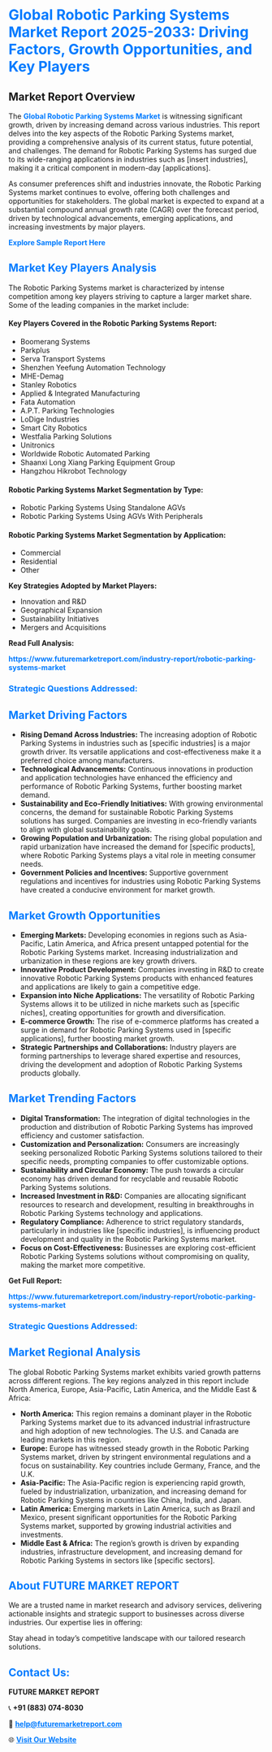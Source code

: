 <h1 style="color: #007BFF;">Global Robotic Parking Systems Market Report 2025-2033: Driving Factors, Growth Opportunities, and Key Players</h1>

<section id="overview">
<h2>Market Report Overview</h2>
<p>The <a href="https://www.futuremarketreport.com/industry-report/robotic-parking-systems-market" style="color: #007BFF; text-decoration: none;"><strong>Global Robotic Parking Systems Market</strong></a> is witnessing significant growth, driven by increasing demand across various industries. This report delves into the key aspects of the Robotic Parking Systems market, providing a comprehensive analysis of its current status, future potential, and challenges. The demand for Robotic Parking Systems has surged due to its wide-ranging applications in industries such as [insert industries], making it a critical component in modern-day [applications].</p>
<p>As consumer preferences shift and industries innovate, the Robotic Parking Systems market continues to evolve, offering both challenges and opportunities for stakeholders. The global market is expected to expand at a substantial compound annual growth rate (CAGR) over the forecast period, driven by technological advancements, emerging applications, and increasing investments by major players.</p>
</section>

<section id="overview">
<p><a href="https://www.futuremarketreport.com/request-sample/reportId=92883" style="color: #007BFF; text-decoration: none;"><strong>Explore Sample Report Here</strong></a></p>
</section>

<section id="key-players">
<h2 style="color: #007BFF;">Market Key Players Analysis</h2>
<p>The Robotic Parking Systems market is characterized by intense competition among key players striving to capture a larger market share. Some of the leading companies in the market include:</p>
<h4>Key Players Covered in the Robotic Parking Systems Report:</h4>
<ul><li>Boomerang Systems</li><li>Parkplus</li><li>Serva Transport Systems</li><li>Shenzhen Yeefung Automation Technology</li><li>MHE-Demag</li><li>Stanley Robotics</li><li>Applied &amp; Integrated Manufacturing</li><li>Fata Automation</li><li>A.P.T. Parking Technologies</li><li>LoDige Industries</li><li>Smart City Robotics</li><li>Westfalia Parking Solutions</li><li>Unitronics</li><li>Worldwide Robotic Automated Parking</li><li>Shaanxi Long Xiang Parking Equipment Group</li><li>Hangzhou Hikrobot Technology</li></ul>
<h4>Robotic Parking Systems Market Segmentation by Type:</h4>
<ul><li>Robotic Parking Systems Using Standalone AGVs</li><li>Robotic Parking Systems Using AGVs With Peripherals</li></ul>

<h4>Robotic Parking Systems Market Segmentation by Application:</h4>
<ul><li>Commercial</li><li>Residential</li><li>Other</li></ul>
<p><strong>Key Strategies Adopted by Market Players:</strong></p>
<ul>
<li>Innovation and R&D</li>
<li>Geographical Expansion</li>
<li>Sustainability Initiatives</li>
<li>Mergers and Acquisitions</li>
</ul>
</section>

<section>
<p><strong>Read Full Analysis: </strong></p><a href="https://www.futuremarketreport.com/industry-report/robotic-parking-systems-market" style="color: #007BFF; text-decoration: none;"><strong>https://www.futuremarketreport.com/industry-report/robotic-parking-systems-market</strong></a>
<h3 style="color: #007BFF;">Strategic Questions Addressed:</h3>
</section>

<section id="driving-factors">
<h2 style="color: #007BFF;">Market Driving Factors</h2>
<ul>
<li><strong>Rising Demand Across Industries:</strong> The increasing adoption of Robotic Parking Systems in industries such as [specific industries] is a major growth driver. Its versatile applications and cost-effectiveness make it a preferred choice among manufacturers.</li>
<li><strong>Technological Advancements:</strong> Continuous innovations in production and application technologies have enhanced the efficiency and performance of Robotic Parking Systems, further boosting market demand.</li>
<li><strong>Sustainability and Eco-Friendly Initiatives:</strong> With growing environmental concerns, the demand for sustainable Robotic Parking Systems solutions has surged. Companies are investing in eco-friendly variants to align with global sustainability goals.</li>
<li><strong>Growing Population and Urbanization:</strong> The rising global population and rapid urbanization have increased the demand for [specific products], where Robotic Parking Systems plays a vital role in meeting consumer needs.</li>
<li><strong>Government Policies and Incentives:</strong> Supportive government regulations and incentives for industries using Robotic Parking Systems have created a conducive environment for market growth.</li>
</ul>
</section>

<section id="growth-opportunities">
<h2 style="color: #007BFF;">Market Growth Opportunities</h2>
<ul>
<li><strong>Emerging Markets:</strong> Developing economies in regions such as Asia-Pacific, Latin America, and Africa present untapped potential for the Robotic Parking Systems market. Increasing industrialization and urbanization in these regions are key growth drivers.</li>
<li><strong>Innovative Product Development:</strong> Companies investing in R&D to create innovative Robotic Parking Systems products with enhanced features and applications are likely to gain a competitive edge.</li>
<li><strong>Expansion into Niche Applications:</strong> The versatility of Robotic Parking Systems allows it to be utilized in niche markets such as [specific niches], creating opportunities for growth and diversification.</li>
<li><strong>E-commerce Growth:</strong> The rise of e-commerce platforms has created a surge in demand for Robotic Parking Systems used in [specific applications], further boosting market growth.</li>
<li><strong>Strategic Partnerships and Collaborations:</strong> Industry players are forming partnerships to leverage shared expertise and resources, driving the development and adoption of Robotic Parking Systems products globally.</li>
</ul>
</section>

<section id="trending-factors">
<h2 style="color: #007BFF;">Market Trending Factors</h2>
<ul>
<li><strong>Digital Transformation:</strong> The integration of digital technologies in the production and distribution of Robotic Parking Systems has improved efficiency and customer satisfaction.</li>
<li><strong>Customization and Personalization:</strong> Consumers are increasingly seeking personalized Robotic Parking Systems solutions tailored to their specific needs, prompting companies to offer customizable options.</li>
<li><strong>Sustainability and Circular Economy:</strong> The push towards a circular economy has driven demand for recyclable and reusable Robotic Parking Systems solutions.</li>
<li><strong>Increased Investment in R&D:</strong> Companies are allocating significant resources to research and development, resulting in breakthroughs in Robotic Parking Systems technology and applications.</li>
<li><strong>Regulatory Compliance:</strong> Adherence to strict regulatory standards, particularly in industries like [specific industries], is influencing product development and quality in the Robotic Parking Systems market.</li>
<li><strong>Focus on Cost-Effectiveness:</strong> Businesses are exploring cost-efficient Robotic Parking Systems solutions without compromising on quality, making the market more competitive.</li>
</ul>
</section>

<section>
<p><strong>Get Full Report: </strong></p><a href="https://www.futuremarketreport.com/industry-report/robotic-parking-systems-market" style="color: #007BFF; text-decoration: none;"><strong>https://www.futuremarketreport.com/industry-report/robotic-parking-systems-market</strong></a>
<h3 style="color: #007BFF;">Strategic Questions Addressed:</h3>
</section>


<section id="regional-analysis">
<h2 style="color: #007BFF;">Market Regional Analysis</h2>
<p>The global Robotic Parking Systems market exhibits varied growth patterns across different regions. The key regions analyzed in this report include North America, Europe, Asia-Pacific, Latin America, and the Middle East & Africa:</p>
<ul>
<li><strong>North America:</strong> This region remains a dominant player in the Robotic Parking Systems market due to its advanced industrial infrastructure and high adoption of new technologies. The U.S. and Canada are leading markets in this region.</li>
<li><strong>Europe:</strong> Europe has witnessed steady growth in the Robotic Parking Systems market, driven by stringent environmental regulations and a focus on sustainability. Key countries include Germany, France, and the U.K.</li>
<li><strong>Asia-Pacific:</strong> The Asia-Pacific region is experiencing rapid growth, fueled by industrialization, urbanization, and increasing demand for Robotic Parking Systems in countries like China, India, and Japan.</li>
<li><strong>Latin America:</strong> Emerging markets in Latin America, such as Brazil and Mexico, present significant opportunities for the Robotic Parking Systems market, supported by growing industrial activities and investments.</li>
<li><strong>Middle East & Africa:</strong> The region’s growth is driven by expanding industries, infrastructure development, and increasing demand for Robotic Parking Systems in sectors like [specific sectors].</li>
</ul>
</section>

<footer>
<h2 style="color: #007BFF;">About FUTURE MARKET REPORT</h2>
<p>We are a trusted name in market research and advisory services, delivering actionable insights and strategic support to businesses across diverse industries. Our expertise lies in offering:</p>

<p>Stay ahead in today’s competitive landscape with our tailored research solutions.</p>

<h2 style="color: #007BFF;">Contact Us:</h2>
<p><strong>FUTURE MARKET REPORT</strong></p>
<p>📞 <strong>+91 (883) 074-8030</strong></p>
<p>📧 <strong><a href="mailto:help@futuremarketreport.com" style="color: #007BFF;">help@futuremarketreport.com</a></strong></p>
<p>🌐 <strong><a href="https://www.futuremarketreport.com/" style="color: #007BFF;">Visit Our Website</a></strong></p>
</footer>